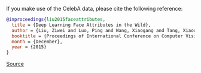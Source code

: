 If you make use of the CelebA data, please cite the following reference:

``` bibtex
@inproceedings{liu2015faceattributes,
  title = {Deep Learning Face Attributes in the Wild},
  author = {Liu, Ziwei and Luo, Ping and Wang, Xiaogang and Tang, Xiaoou},
  booktitle = {Proceedings of International Conference on Computer Vision (ICCV)},
  month = {December},
  year = {2015} 
}
```

[Source](http://mmlab.ie.cuhk.edu.hk/projects/CelebA.html)